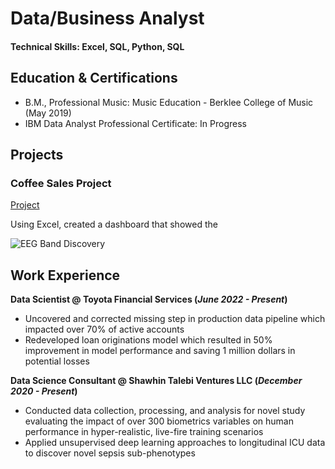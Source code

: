 # Data/Business Analyst

#### Technical Skills: Excel, SQL, Python, SQL

## Education & Certifications
- B.M., Professional Music: Music Education - Berklee College of Music (May 2019)								       		
- IBM Data Analyst Professional Certificate: In Progress			        		

## Projects
### Coffee Sales Project
[Project](https://www.mdpi.com/1424-8220/22/8/3048)

Using Excel, created a dashboard that showed the 

![EEG Band Discovery](/assets/img/eeg_band_discovery.jpeg)

## Work Experience
**Data Scientist @ Toyota Financial Services (_June 2022 - Present_)**
- Uncovered and corrected missing step in production data pipeline which impacted over 70% of active accounts
- Redeveloped loan originations model which resulted in 50% improvement in model performance and saving 1 million dollars in potential losses

**Data Science Consultant @ Shawhin Talebi Ventures LLC (_December 2020 - Present_)**
- Conducted data collection, processing, and analysis for novel study evaluating the impact of over 300 biometrics variables on human performance in hyper-realistic, live-fire training scenarios
- Applied unsupervised deep learning approaches to longitudinal ICU data to discover novel sepsis sub-phenotypes
